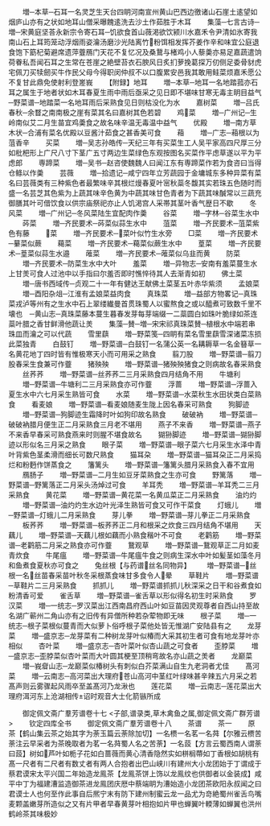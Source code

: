 <!-- { "loadSidebar": true } -->
　　増─本草─石耳一名灵芝生天台四眀河南宣州黄山巴西边徼诸山石崖土逺望如烟庐山亦有之状如地耳山僧采曝餽逺洗去沙土作茹胜于木耳
　　集藻─七言古诗─増─宋黄庭坚荅永新宗令寄石耳─饥欲食首山薇渇欲饮颍川水嘉禾令尹清如氷寄我南山石上耳筠笼动浮烟雨姿瀹汤磨沙光陆离竹粉饵相发挥芥姜作辛和味宜公庭退食饱下筯杞菊避席遗萍虀鴈门天花不复忆况及桑鵞与楮鸡小人藜羮亦易足嘉蔬遣饷荷眷私吾闻石耳之生常在苍崖之絶壁苔衣石腴风日炙扪萝挽葛探万仞侧足委骨豺虎宅佩刀买犊劒买牛作民父母今得职闵仲叔不以口腹累安邑我其敢用鲑菜烦嘉禾愿公不复甘此鼎免使射利登嵳峩
　　【附録】地耳
　　増─本草─地耳一名地踏菰亦石耳之属生于地者状如木耳春夏生雨中雨后亟采之见日即不堪味甘寒无毒主眀目益气　─野菜谱─地踏菜一名地耳雨后采熟食见日则枯没化为水
　　嘉树菜
　　増─吕氏春秋─余瞀之南南极之崖有菜其名曰嘉树其色若碧
　　鸡菜
　　増─广州记─生岭南似艾二月生苗宜鸡羮食之故名味辛温无毒温中益气
　　优殿
　　増─南方草木状─合浦有菜名优殿以豆酱汁茹食之甚香美可食
　　葙
　　増─广志─葙根以为菹香辛
　　买菜
　　増─吴志孙皓传─天纪三年有买菜生工人吴平家高四尺厚三分如枇杷形上广尺八寸下茎广五寸两边生菜绿色东观按图名买菜作平虑草遂以平为平虑郎
　　専蹄菜
　　増─吴书─赵咨使魏魏人曰闻江东有専蹄菜作若为食咨曰当得仓鲦以作羮
　　芸薇
　　増─拾遗记─咸宁四年立芳蔬园于金墉城东多种异菜有菜名曰芸薇类有三种紫色者最繁味辛其根烂熳春夏叶宻秋蘂冬馥其实若珠五色随时而盛一名芸芝其色紫为上蔬其味辛色黄为中蔬其味甘色青者为下蔬其味醎常以三蔬充御膳其叶可借饮食以供宗庙祭祀亦止人饥渇宫人采帯其茎叶香气歴日不歇
　　冬风菜
　　増─广州记─冬风菜陆生宜配肉作羮
　　谷菜
　　増─字林─谷菜生水中
　　荶菜
　　増─齐民要术─荶菜似蒜生水中
　　菹菜
　　増─齐民要术─菹菜紫色有藤
　　菜
　　増─齐民要术─菜叶似竹生水旁
　　□菜
　　増─齐民要术─繤菜似蕨
　　藒菜
　　増─齐民要术─藒菜似蕨生水中
　　葟菜
　　増─齐民要术─葟菜似蒜生水邉
　　蓶菜
　　増─齐民要术─蓶菜似乌韭而黄
　　防菜
　　増─齐民要术─防菜生水中大叶
　　羞菜
　　増─异物志─安南有羞菜蔓生水上甘羙可食人过池中以手指曰尔羞否即时憔悴待其人去渐青如初
　　佛土菜
　　増─唐书西域传─贞观二十一年有健达王献佛土菜茎五叶赤华紫须
　　孟娘菜
　　増─酉阳杂俎─江淮有孟娘菜益肉食
　　真珠菜
　　増─益部方物畧记─真珠菜戎泸等州有之生水中石上翠缕纎曼首贯珠蜀人以蜜熬食之或以醯煮可致数千里不壊也　─黄山志─真珠菜藤本蔓生暮春发芽每芽端缀一二蘂圆白如珠叶脆绿如茶连蘂叶腊之香甘鲜滑他蔬让羙
　　集藻─賛─増─宋宋祁真珠菜賛─植根水中端若串珠皿而瀹之可以代蔬
　　雪里蕻
　　増─野菜笺─四眀有菜名雪里蕻雪深诸菜冻损此菜独青
　　白鼓钉
　　増─野菜谱─白鼓钉一名蒲公英一名耩耨草一名金簮草一名黄花地丁四时皆有惟极寒天小而可用采之熟食
　　翦刀股
　　増─野菜谱─翦刀股春采生食兼可作虀
　　猪殃殃
　　増─野菜谱─猪殃殃猪食之则病故名春采熟食
　　丝荞荞
　　増─野菜谱─丝荞荞二三月采熟食四月结角不用
　　牛塘利
　　増─野菜谱─牛塘利二三月采熟食亦可作虀
　　浮蔷
　　増─野菜谱─浮蔷入夏生水中六七月采生熟皆可食
　　水菜
　　増─野菜谱─水菜秋生水田状类白菜熟食
　　看麦娘
　　増─野菜谱─看麦娘随麦生陇上因名春采可熟食
　　狗脚迹
　　増─野菜谱─狗脚迹生霜降时叶如狗印故名熟食
　　破破衲
　　増─野菜谱─破破衲腊月便生正二月采熟食三月老不堪用
　　燕子不来香
　　増─野菜谱─燕子不来香早春采可熟食燕来时则腥不堪食故名
　　猢狲脚迹
　　増─野菜谱─猢狲脚迹以形似名三月采之熟食
　　眼子菜
　　増─野菜谱─眼子菜六七月采生水泽中青叶背紫色茎柔滑而细长可数尺熟食
　　猫耳朶
　　増─野菜谱─猫耳朶正二月采捣烂和粉麪作饼蒸食之
　　籓篱头
　　増─野菜谱─籓篱头腊月采熟食入春不宜用
　　鴈肠子
　　増─野菜谱─二月生如豆牙菜熟食之生亦可食
　　野篱落
　　増─野菜谱─野篱落正二月采头汤焯过可食
　　羊耳秃
　　増─野菜谱─羊耳秃二三月采熟食
　　黄花菜
　　増─野菜谱─黄花菜一名黄瓜菜正二月采熟食
　　油灼灼
　　増─野菜谱─油灼灼生水边叶光泽生熟皆可食又可作干菜食
　　灯蛾儿
　　増─野菜谱─灯蛾儿二月采熟食
　　芽儿拳
　　増─野菜谱─芽儿拳正二月采熟食
　　板荞荞
　　増─野菜谱─板荞荞正二月和根采之炊食三四月结角不堪用
　　天藕儿
　　増─野菜谱─天藕儿根如藕而小熟食稭叶不可食
　　老鹳筋
　　増─野菜谱─老鹳筋二月采之熟食亦可作虀
　　鵞观草
　　増─野菜谱─鵞观草正二月如麦青炊食
　　牛尾瘟
　　増─野菜谱─牛尾瘟牛食之则病生深水中叶如髪茎如藻冬月和鱼煮食夏秋亦可食之
　　兔丝根【与药谱丝名同物异】
　　増─野菜谱─丝根一名丝苗春采苗叶秋冬采根蒸食味甘多食令人晕
　　草鞋片
　　増─野菜谱─草鞋片二三月采熟食
　　抓抓儿
　　増─野菜谱抓抓儿秋深采之日干和谷煮食如粉清香可爱
　　雀舌草
　　増─野菜谱─雀舌草以形似得名初生时采熟食
　　罗汉菜
　　増─一统志─罗汉菜出江西南昌府西山叶如豆苗因灵观尊者自西山持至故名湖广蕲州二角山亦有之旧传有异僧所种若杂荤物即无味
　　根子菜
　　増─一统志─根子菜根似蔓青而大似萝卜俗呼根子菜他处皆无惟湖广安陆县有之
　　龙芽菜
　　増─盛京志─龙芽菜有二种树龙芽叶似椿而大采其初生者可食有地龙芽叶亦相似
　　杏叶菜
　　増─盛京志─杏叶菜叶似杏山蔬之可食者
　　歪脖菜
　　増─盛京志─歪脖菜似杏叶菜而大叶圆其梗至顶稍弯故名亦山蔬之羙者
　　龙巅菜
　　増─峩睂山志─龙巅菜似椿树头有刺似白芥菜满山自生九老洞者尤佳
　　髙河菜
　　増─云南志─高河菜出大理府苍山高河中茎红叶绿味甚辛辣五六月采之若髙声则云雾骤起风雨卒至盖髙河乃龙湫也
　　莲花菜
　　増─云南志─莲花菜出大理府洱河东上沧湖相传诏时观音大士化箭镞所成












　　御定佩文斋广羣芳谱卷十七
<子部,谱录类,草木禽鱼之属,御定佩文斋广群芳谱>
　　钦定四库全书
　　御定佩文斋广羣芳谱卷十八
　　茶谱
　　茶一
　　原茶【鹤山集云茶之始其字为荼玉篇云荼除加切】一名槚一名茗一名荈【尔雅云槚苦荼注云早采者为茶晚取者为茗一名荈蜀人名之苦荼】一名蔎【方言云蜀西南人谓荼曰蔎】树如芦叶如栀子花如白蔷薇而黄心清香隐然实如栟榈蔕如丁香根如胡桃有髙一尺者有二尺者有数丈者有两人合抱者出巴山峡川有建州大小龙团始于丁谓成于蔡君谟宋太平兴国二年始造龙鳯茶【龙鳯茶饼上饰以龙鳯纹也供御者以金装成】咸平中丁为福建漕监造御茶进龙鳯团庆厯中蔡端眀为漕始造小龙团茶欧阳永叔闻之曰君谟士人也何至作此事自后熈宁末有防下建州制蜜云龙一品尤为竒絶蜀州雀舌鸟嘴麦颗盖嫩芽所造似之又有片甲者早春黄芽叶相抱如片甲也蝉翼叶輭薄如蝉翼也洪州鹤岭茶其味极妙
